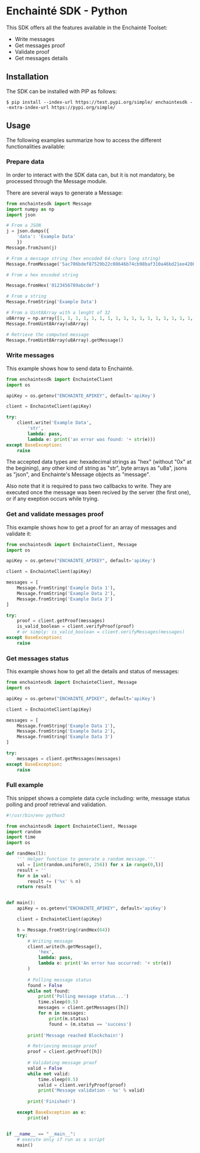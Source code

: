 # Enchainté SDK -  Python

This SDK offers all the features available in the Enchainté Toolset:
- Write messages
- Get messages proof
- Validate proof
- Get messages details

## Installation

The SDK can be installed with PIP as follows:

```shell
$ pip install --index-url https://test.pypi.org/simple/ enchaintesdk --extra-index-url https://pypi.org/simple/
```

## Usage

The following examples summarize how to access the different functionalities available:

### Prepare data

In order to interact with the SDK data can, but it is not mandatory, be processed through the Message module.

There are several ways to generate a Message:

```python
from enchaintesdk import Message
import numpy as np
import json

# From a JSON
j = json.dumps({
    'data': 'Example Data'
    })
Message.fromJson(j)

# From a message string (hex encoded 64-chars long string)
Message.fromMessage('5ac706bdef87529b22c08646b74cb98baf310a46bd21ee420814b04c71fa42b1')

# From a hex encoded string

Message.fromHex('0123456789abcdef')

# From a string
Message.fromString('Example Data')

# From a Uint8Array with a lenght of 32
u8Array = np.array([1, 1, 1, 1, 1, 1, 1, 1, 1, 1, 1, 1, 1, 1, 1, 1, 1, 1, 1, 1, 1, 1, 1, 1, 1, 1, 1, 1, 1, 1, 1, 1], dtype='uint8')
Message.fromUint8Array(u8Array)

# Retrieve the computed message
Message.fromUint8Array(u8Array).getMessage()
```

### Write messages

This example shows how to send data to Enchainté.

```python
from enchaintesdk import EnchainteClient
import os

apiKey = os.getenv("ENCHAINTE_APIKEY", default='apiKey')

client = EnchainteClient(apiKey)

try:
	client.write('Example Data', 
        'str',
        lambda: pass,
        lambda e: print('an error was found: '+ str(e)))
except BaseException:
	raise

```

The accepted data types are: hexadecimal strings as "hex" (without "0x" at the begining), any other kind of string as "str", byte arrays as "u8a", jsons as "json", and Enchainte's Message objects as "message".

Also note that it is required to pass two callbacks to write. They are executed once the message was been recived by the server (the first one), or if any exeption occurs while trying.

### Get and validate messages proof

This example shows how to get a proof for an array of messages and validate it:

```python
from enchaintesdk import EnchainteClient, Message
import os

apiKey = os.getenv("ENCHAINTE_APIKEY", default='apiKey')

client = EnchainteClient(apiKey)

messages = [
    Message.fromString('Example Data 1'),
    Message.fromString('Example Data 2'),
    Message.fromString('Example Data 3')
]

try:
	proof = client.getProof(messages)
	is_valid_boolean = client.verifyProof(proof)
    # or simply: is_valid_boolean = client.verifyMessages(messages)
except BaseException:
	raise
```

### Get messages status

This example shows how to get all the details and status of messages:

```python
from enchaintesdk import EnchainteClient, Message
import os

apiKey = os.getenv("ENCHAINTE_APIKEY", default='apiKey')

client = EnchainteClient(apiKey)

messages = [
    Message.fromString('Example Data 1'),
    Message.fromString('Example Data 2'),
    Message.fromString('Example Data 3')
]

try:
	messages = client.getMessages(messages)
except BaseException:
	raise
```

### Full example

This snippet shows a complete data cycle including: write, message status polling and proof retrieval and validation.

```python
#!/usr/bin/env python3

from enchaintesdk import EnchainteClient, Message
import random
import time
import os

def randHex(l):
    ''' Helper function to generate a random message.'''
    val = [int(random.uniform(0, 256)) for x in range(0,l)]
    result = ''
    for n in val:
        result += ('%x' % n)
    return result


def main():
    apiKey = os.getenv("ENCHAINTE_APIKEY", default='apiKey')

    client = EnchainteClient(apiKey)

    h = Message.fromString(randHex(64))
    try:
        # Writing message
        client.write(h.getMessage(), 
            'hex',
            lambda: pass,
            lambda e: print('An error has occurred: '+ str(e))
        )
        
        # Polling message status
        found = False
        while not found:
            print('Polling message status...')
            time.sleep(0.5)
            messages = client.getMessages([h])
            for m in messages:
                print(m.status)
                found = (m.status == 'success')
        
        print('Message reached Blockchain!')

        # Retrieving message proof
        proof = client.getProof([h])
        
        # Validating message proof
        valid = False
        while not valid:
            time.sleep(0.5)
            valid = client.verifyProof(proof)
            print('Message validation - %s' % valid)
        
        print('Finished!')

    except BaseException as e:
        print(e)


if __name__ == "__main__":
    # execute only if run as a script
    main()
```
